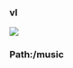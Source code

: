 ### vl

[![](https://www.herokucdn.com/deploy/button.png)](https://heroku.com/deploy?template=https://github.com/dxfcnvb/hchvgj.git)

### Path:/music